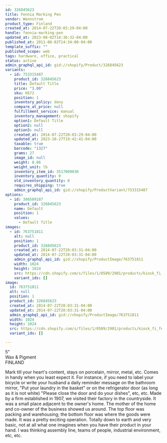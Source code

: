 ```yaml
---
id: 326845623
title: Fennia Marking Pen
vendor: Wennstrom
product_type: Finland
created_at: 2014-07-22T20:03:29-04:00
handle: fennia-marking-pen
updated_at: 2023-08-02T14:36:32-04:00
published_at: 2011-06-02T14:34:00-04:00
template_suffix: ""
published_scope: web
tags: hardware, office, practical
status: active
admin_graphql_api_id: gid://shopify/Product/326845623
variants:
  - id: 753315487
    product_id: 326845623
    title: Default Title
    price: "3.00"
    sku: K672
    position: 1
    inventory_policy: deny
    compare_at_price: null
    fulfillment_service: manual
    inventory_management: shopify
    option1: Default Title
    option2: null
    option3: null
    created_at: 2014-07-22T20:03:29-04:00
    updated_at: 2023-10-27T19:42:41-04:00
    taxable: true
    barcode: "1327"
    grams: 27
    image_id: null
    weight: 0.06
    weight_unit: lb
    inventory_item_id: 3517009030
    inventory_quantity: 0
    old_inventory_quantity: 0
    requires_shipping: true
    admin_graphql_api_id: gid://shopify/ProductVariant/753315487
options:
  - id: 386509187
    product_id: 326845623
    name: Default
    position: 1
    values:
      - Default Title
images:
  - id: 763751811
    alt: null
    position: 1
    product_id: 326845623
    created_at: 2014-07-22T20:03:31-04:00
    updated_at: 2014-07-22T20:03:31-04:00
    admin_graphql_api_id: gid://shopify/ProductImage/763751811
    width: 1024
    height: 1024
    src: https://cdn.shopify.com/s/files/1/0589/2901/products/kiosk_fi_fennia_1.jpeg?v=1406073811
    variant_ids: []
image:
  id: 763751811
  alt: null
  position: 1
  product_id: 326845623
  created_at: 2014-07-22T20:03:31-04:00
  updated_at: 2014-07-22T20:03:31-04:00
  admin_graphql_api_id: gid://shopify/ProductImage/763751811
  width: 1024
  height: 1024
  src: https://cdn.shopify.com/s/files/1/0589/2901/products/kiosk_fi_fennia_1.jpeg?v=1406073811
  variant_ids: []

---
```


5"  
Wax & Pigment  
FINLAND

Mark till your heart's content, stays on porcelain, mirror, metal, etc. Comes in handy when you least expect it. For instance, if you need to label your bicycle or write your husband a daily reminder message on the bathroom mirror, "Put your laundry in the basket" or on the refrigerator door (as long as it is not white) "Please close the door and do your dishes", etc, etc. Made by a firm established in 1907, we visited their factory in the countryside. It was a small place adjacent to the owner's home. The mother of the home and co-owner of the business showed us around. The top floor was packing and warehousing; the bottom floor was where the goods were made. It was a pretty exciting operation. Totally down to earth and very basic, not at all what one imagines when you have their product in your hand. I was thinking assembly line, teams of people, industrial environment, etc, etc.